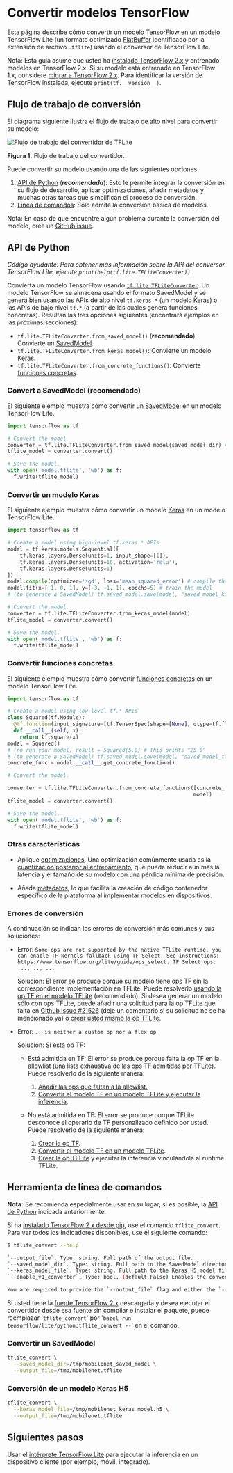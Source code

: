 # Convertir modelos TensorFlow

Esta página describe cómo convertir un modelo TensorFlow en un modelo TensorFlow Lite (un formato optimizado [FlatBuffer](https://google.github.io/flatbuffers/) identificado por la extensión de archivo `.tflite`) usando el conversor de TensorFlow Lite.

Nota: Esta guía asume que usted ha [instalado TensorFlow 2.x](https://www.tensorflow.org/install/pip#tensorflow-2-packages-are-available) y entrenado modelos en TensorFlow 2.x. Si su modelo está entrenado en TensorFlow 1.x, considere [migrar a TensorFlow 2.x](https://www.tensorflow.org/guide/migrate/tflite). Para identificar la versión de TensorFlow instalada, ejecute `print(tf.__version__)`.

## Flujo de trabajo de conversión

El diagrama siguiente ilustra el flujo de trabajo de alto nivel para convertir su modelo:

![Flujo de trabajo del convertidor de TFLite](../../images/convert/convert.png)

**Figura 1.** Flujo de trabajo del convertidor.

Puede convertir su modelo usando una de las siguientes opciones:

1. [API de Python](#python_api) (***recomendada***): Esto le permite integrar la conversión en su flujo de desarrollo, aplicar optimizaciones, añadir metadatos y muchas otras tareas que simplifican el proceso de conversión.
2. [Línea de comandos](#cmdline): Sólo admite la conversión básica de modelos.

Nota: En caso de que encuentre algún problema durante la conversión del modelo, cree un [GitHub issue](https://github.com/tensorflow/tensorflow/issues/new?template=60-tflite-converter-issue.md).

## API de Python <a name="python_api"></a>

*Código ayudante: Para obtener más información sobre la API del conversor TensorFlow Lite, ejecute `print(help(tf.lite.TFLiteConverter))`.*

Convierta un modelo TensorFlow usando [`tf.lite.TFLiteConverter`](https://www.tensorflow.org/api_docs/python/tf/lite/TFLiteConverter). Un modelo TensorFlow se almacena usando el formato SavedModel y se genera bien usando las APIs de alto nivel `tf.keras.*` (un modelo Keras) o las APIs de bajo nivel `tf.*` (a partir de las cuales genera funciones concretas). Resultan las tres opciones siguientes (encontrará ejemplos en las próximas secciones):

- `tf.lite.TFLiteConverter.from_saved_model()` (**recomendado**): Convierte un [SavedModel](https://www.tensorflow.org/guide/saved_model).
- `tf.lite.TFLiteConverter.from_keras_model()`: Convierte un modelo [Keras](https://www.tensorflow.org/guide/keras/overview).
- `tf.lite.TFLiteConverter.from_concrete_functions()`: Convierte [funciones concretas](https://www.tensorflow.org/guide/intro_to_graphs).

### Convert a SavedModel (recomendado) <a name="saved_model"></a>

El siguiente ejemplo muestra cómo convertir un [SavedModel](https://www.tensorflow.org/guide/saved_model) en un modelo TensorFlow Lite.

```python
import tensorflow as tf

# Convert the model
converter = tf.lite.TFLiteConverter.from_saved_model(saved_model_dir) # path to the SavedModel directory
tflite_model = converter.convert()

# Save the model.
with open('model.tflite', 'wb') as f:
  f.write(tflite_model)
```

### Convertir un modelo Keras <a name="keras"></a>

El siguiente ejemplo muestra cómo convertir un modelo [Keras](https://www.tensorflow.org/guide/keras/overview) en un modelo TensorFlow Lite.

```python
import tensorflow as tf

# Create a model using high-level tf.keras.* APIs
model = tf.keras.models.Sequential([
    tf.keras.layers.Dense(units=1, input_shape=[1]),
    tf.keras.layers.Dense(units=16, activation='relu'),
    tf.keras.layers.Dense(units=1)
])
model.compile(optimizer='sgd', loss='mean_squared_error') # compile the model
model.fit(x=[-1, 0, 1], y=[-3, -1, 1], epochs=5) # train the model
# (to generate a SavedModel) tf.saved_model.save(model, "saved_model_keras_dir")

# Convert the model.
converter = tf.lite.TFLiteConverter.from_keras_model(model)
tflite_model = converter.convert()

# Save the model.
with open('model.tflite', 'wb') as f:
  f.write(tflite_model)
```

### Convertir funciones concretas <a name="concrete_function"></a>

El siguiente ejemplo muestra cómo convertir [funciones concretas](https://www.tensorflow.org/guide/intro_to_graphs) en un modelo TensorFlow Lite.

```python
import tensorflow as tf

# Create a model using low-level tf.* APIs
class Squared(tf.Module):
  @tf.function(input_signature=[tf.TensorSpec(shape=[None], dtype=tf.float32)])
  def __call__(self, x):
    return tf.square(x)
model = Squared()
# (ro run your model) result = Squared(5.0) # This prints "25.0"
# (to generate a SavedModel) tf.saved_model.save(model, "saved_model_tf_dir")
concrete_func = model.__call__.get_concrete_function()

# Convert the model.

converter = tf.lite.TFLiteConverter.from_concrete_functions([concrete_func],
                                                            model)
tflite_model = converter.convert()

# Save the model.
with open('model.tflite', 'wb') as f:
  f.write(tflite_model)
```

### Otras características

- Aplique [optimizaciones](../../performance/model_optimization.md). Una optimización comúnmente usada es la [cuantización posterior al entrenamiento](../../performance/post_training_quantization.md), que puede reducir aún más la latencia y el tamaño de su modelo con una pérdida mínima de precisión.

- Añada [metadatos](metadata.md), lo que facilita la creación de código contenedor específico de la plataforma al implementar modelos en dispositivos.

### Errores de conversión

A continuación se indican los errores de conversión más comunes y sus soluciones:

- Error: `Some ops are not supported by the native TFLite runtime, you can enable TF kernels fallback using TF Select. See instructions: https://www.tensorflow.org/lite/guide/ops_select. TF Select ops: ..., .., ...`

    Solución: El error se produce porque su modelo tiene ops TF sin la correspondiente implementación en TFLite. Puede resolverlo [usando la op TF en el modelo TFLite](../../guide/ops_select.md) (recomendado). Si desea generar un modelo sólo con ops TFLite, puede añadir una solicitud para la op TFLite que falta en [Github issue #21526](https://github.com/tensorflow/tensorflow/issues/21526) (deje un comentario si su solicitud no se ha mencionado ya) o [crear usted mismo la op TFLite](../../guide/ops_custom#create_and_register_the_operator).

- Error: `.. is neither a custom op nor a flex op`

    Solución: Si esta op TF:

    - Está admitida en TF: El error se produce porque falta la op TF en la [allowlist](../../guide/op_select_allowlist.md) (una lista exhaustiva de las ops TF admitidas por TFLite). Puede resolverlo de la siguiente manera:

        1. [Añadir las ops que faltan a la allowlist](../../guide/op_select_allowlist.md#add_tensorflow_core_operators_to_the_allowed_list)[.](../../guide/op_select_allowlist.md#add_tensorflow_core_operators_to_the_allowed_list)
        2. [Convertir el modelo TF en un modelo TFLite y ejecutar la inferencia](../../guide/ops_select.md).

    - No está admitida en TF: El error se produce porque TFLite desconoce el operario de TF personalizado definido por usted. Puede resolverlo de la siguiente manera:

        1. [Crear la op TF](https://www.tensorflow.org/guide/create_op).
        2. [Convertir el modelo TF en un modelo TFLite](../../guide/op_select_allowlist.md#users_defined_operators).
        3. [Crear la op TFLite](../../guide/ops_custom.md#create_and_register_the_operator) y ejecutar la inferencia vinculándola al runtime TFLite.

## Herramienta de línea de comandos <a name="cmdline"></a>

**Nota:** Se recomienda especialmente usar en su lugar, si es posible, la [API de Python](#python_api) indicada anteriormente.

Si ha [instalado TensorFlow 2.x desde pip](https://www.tensorflow.org/install/pip), use el comando `tflite_convert`. Para ver todos los Indicadores disponibles, use el siguiente comando:

```sh
$ tflite_convert --help

`--output_file`. Type: string. Full path of the output file.
`--saved_model_dir`. Type: string. Full path to the SavedModel directory.
`--keras_model_file`. Type: string. Full path to the Keras H5 model file.
`--enable_v1_converter`. Type: bool. (default False) Enables the converter and flags used in TF 1.x instead of TF 2.x.

You are required to provide the `--output_file` flag and either the `--saved_model_dir` or `--keras_model_file` flag.
```

Si usted tiene la [fuente TensorFlow 2.x](https://www.tensorflow.org/install/source) descargada y desea ejecutar el convertidor desde esa fuente sin compilar e instalar el paquete, puede reemplazar '`tflite_convert`' por '`bazel run tensorflow/lite/python:tflite_convert --`' en el comando.

### Convertir un SavedModel <a name="cmdline_saved_model"></a>

```sh
tflite_convert \
  --saved_model_dir=/tmp/mobilenet_saved_model \
  --output_file=/tmp/mobilenet.tflite
```

### Conversión de un modelo Keras H5 <a name="cmdline_keras_model"></a>

```sh
tflite_convert \
  --keras_model_file=/tmp/mobilenet_keras_model.h5 \
  --output_file=/tmp/mobilenet.tflite
```

## Siguientes pasos

Usar el [intérprete TensorFlow Lite](../../guide/inference.md) para ejecutar la inferencia en un dispositivo cliente (por ejemplo, móvil, integrado).

